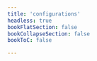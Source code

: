 ```yaml
---
title: 'configurations'
headless: true
bookFlatSection: false
bookCollapseSection: false
bookToC: false

---
```

